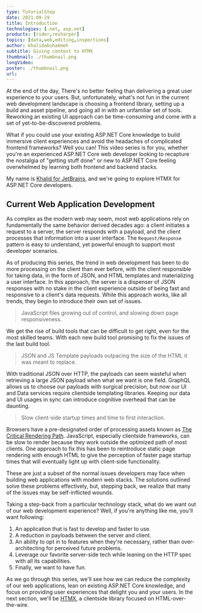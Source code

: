 ```yaml
---
type: TutorialStep
date: 2021-09-29
title: Introduction
technologies: [.net, asp.net]
products: [rider,resharper]
topics: [data,web,editing,inspections]
author: khalidabuhakmeh
subtitle: Giving context to HTMX
thumbnail: ./thumbnail.png
longVideo:
poster: ./thumbnail.png
url: 
---
```


At the end of the day, There's no better feeling than delivering a great user experience to your users. But, unfortunately, what's not fun in the current web development landscape is choosing a frontend library, setting up a build and asset pipeline, and going all in with an unfamiliar set of tools. Reworking an existing UI approach can be time-consuming and come with a set of yet-to-be-discovered problems.

What if you could use your existing ASP.NET Core knowledge to build immersive client experiences and avoid the headaches of complicated frontend frameworks? Well you can! This video series is for you, whether you're an experienced ASP.NET Core web developer looking to recapture the nostalgia of "getting stuff done" or new to ASP.NET Core feeling overwhelmed by learning both frontend and backend stacks.

My name is [Khalid for JetBrains](https://twitter.com/buhakmeh), and we're going to explore HTMX for ASP.NET Core developers.

## Current Web Application Development 

As complex as the modern web may seem, most web applications rely on fundamentally the same behavior derived decades ago: a client initiates a request to a server, the server responds with a payload, and the client processes that information into a user interface. The `Request/Response` pattern is easy to understand, yet powerful enough to support most developer scenarios.

As of producing this series, the trend in web development has been to do more processing on the client than ever before, with the client responsible for taking data, in the form of JSON, and HTML templates and materializing a user interface. In this approach, the server is a dispenser of JSON responses with no stake in the client experience outside of being fast and responsive to a client's data requests. While this approach works, like all trends, they begin to introduce their own set of issues.

> JavaScript files growing out of control, and slowing down page responsiveness.

We get the rise of build tools that can be difficult to get right, even for the most skilled teams. With each new build tool promising to fix the issues of the last build tool.

> JSON and JS Template payloads outpacing the size of the HTML it was meant to replace.

With traditional JSON over HTTP, the payloads can seem wasteful when retrieving a large JSON payload when what we want is one field. GraphQL allows us to choose our payloads with surgical precision, but now our UI and Data services require clientside templating libraries. Keeping our data and UI usages in sync can introduce cognitive overhead that can be daunting. 

> Slow client-side startup times and time to first interaction.

Browsers have a pre-designated order of processing assets known as [The Critical Rendering Path](https://developers.google.com/web/fundamentals/performance/critical-rendering-path/constructing-the-object-model). JavaScript, especially clientside frameworks, can be slow to render because they work outside the optimized path of most clients. One approach to fix this has been to reintroduce static page rendering with enough HTML to give the perception of faster page startup times that will eventually light up with client-side functionality.

These are just a subset of the normal issues developers may face when building web applications with modern web stacks. The solutions outlined solve these problems effectively, but, stepping back, we realize that many of the issues may be self-inflicted wounds.

Taking a step-back from a particular technology stack, what do we want out of our web development experience? Well, if you're anything like me, you'll want following:

1. An application that is fast to develop and faster to use.
2. A reduction in payloads between the server and client.
3. An ability to opt in to features when they're necessary, rather than over-architecting for perceived future problems.
4. Leverage our favorite server-side tech while leaning on the HTTP spec with all its capabilities.
5. Finally, we want to have fun.

As we go through this series, we'll see how we can reduce the complexity of our web applications, lean on existing ASP.NET Core knowledge, and focus on providing user experiences that delight you and your users. In the next section, we'll be [HTMX](https://htmx.org), a clientside library focused on HTML-over-the-wire.
